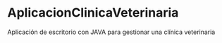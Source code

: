 # AplicacionClinicaVeterinaria
Aplicación de escritorio con JAVA para gestionar una clínica veterinaria
